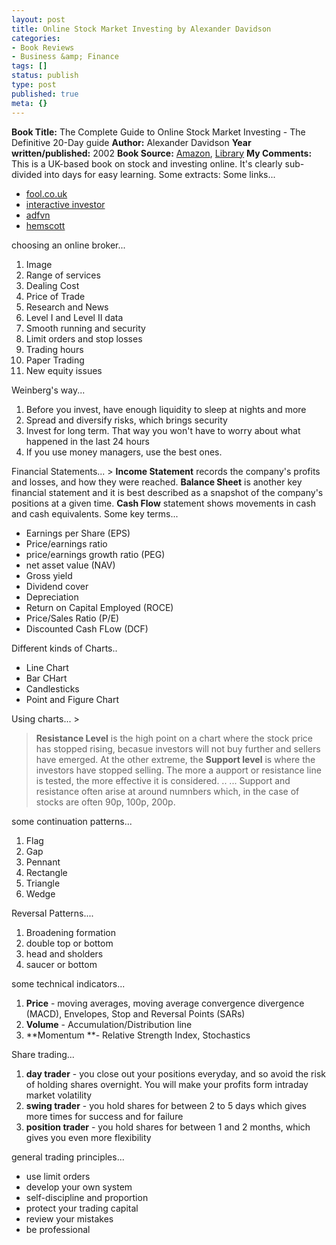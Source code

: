 ```yaml
---
layout: post
title: Online Stock Market Investing by Alexander Davidson
categories:
- Book Reviews
- Business &amp; Finance
tags: []
status: publish
type: post
published: true
meta: {}
---
```

**Book Title:** The Complete Guide to Online Stock Market Investing - The Definitive 20-Day guide **Author:** Alexander Davidson **Year written/published:** 2002 **Book Source:** [Amazon](http://www.amazon.com/Complete-Guide-Online-Market-Investing/dp/0749447478/ref=sr_1_1/104-9368817-5179146?ie=UTF8&s=books&qid=1188135826&sr=1-1), [Library](http://vistaweb.nlb.gov.sg/cgi-bin/cw_cgi?resultsScreen+10924+1+2+3) **My Comments:** This is a UK-based book on stock and investing online. It's clearly sub-divided into days for easy learning. Some extracts: Some links...
- [fool.co.uk](http://www.fool.co.uk/)
- [interactive investor](http://www.iii.co.uk/)
- [adfvn](http://www.advfn.com/p.php)
- [hemscott](http://www.hemscott.com/)

choosing an online broker...
1. Image
2. Range of services
3. Dealing Cost
4. Price of Trade
5. Research and News
6. Level I and Level II data
7. Smooth running and security
8. Limit orders and stop losses
9. Trading hours
10. Paper Trading
11. New equity issues

Weinberg's way...
1. Before you invest, have enough liquidity to sleep at nights and more
2. Spread and diversify risks, which brings security
3. Invest for long term. That way you won't have to worry about what happened in the last 24 hours
4. If you use money managers, use the best ones.

Financial Statements... > **Income Statement** records the company's profits and losses, and how they were reached. **Balance Sheet** is another key financial statement and it is best described as a snapshot of the company's positions at a given time. **Cash Flow** statement shows movements in cash and cash equivalents.
Some key terms...
- Earnings per Share (EPS)
- Price/earnings ratio
- price/earnings growth ratio (PEG)
- net asset value (NAV)
- Gross yield
- Dividend cover
- Depreciation
- Return on Capital Employed (ROCE)
- Price/Sales Ratio (P/E)
- Discounted Cash FLow (DCF)

Different kinds of Charts..
- Line Chart
- Bar CHart
- Candlesticks
- Point and Figure Chart

Using charts... >  

> **Resistance Level** is the high point on a chart where the stock price has stopped rising, becasue investors will not buy further and sellers have emerged. At the other extreme, the **Support level** is where the investors have stopped selling. The more a aupport or resistance line is tested, the more effective it is considered. .. ... Support and resistance often arise at around numnbers which, in the case of stocks are often 90p, 100p, 200p.

some continuation patterns...

1. Flag
2. Gap
3. Pennant
4. Rectangle
5. Triangle
6. Wedge

Reversal Patterns....
1. Broadening formation
2. double top or bottom
3. head and sholders
4. saucer or bottom

some technical indicators...
1. **Price** - moving averages, moving average convergence divergence (MACD), Envelopes, Stop and Reversal Points (SARs)
2. **Volume** - Accumulation/Distribution line
3. **Momentum **- Relative Strength Index, Stochastics

Share trading...
1. **day trader** - you close out your positions everyday, and so avoid the risk of holding shares overnight. You will make your profits form intraday market volatility
2. **swing trader** - you hold shares for between 2 to 5 days which gives more times for success and for failure
3. **position trader** - you hold shares for between 1 and 2 months, which gives you even more flexibility

general trading principles...
- use limit orders
- develop your own system
- self-discipline and proportion
- protect your trading capital
- review your mistakes
- be professional
